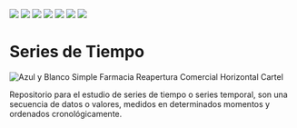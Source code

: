  <p align="left">
   <img src="https://img.shields.io/badge/status-en%20desarrollo-green"> 
   <img src="https://img.shields.io/github/issues/jesusdanielquiroga/model-api">
   <img src="https://img.shields.io/github/forks/jesusdanielquiroga/model-api">
   <img src="https://img.shields.io/github/forks/jesusdanielquiroga/model-api">
   <img src="https://img.shields.io/github/license/jesusdanielquiroga/model-api">
   <img src="https://img.shields.io/twitter/url?style=social&url=https%3A%2F%2Ftwitter.com%2Fjdquiroga2410">
   <img src="https://img.shields.io/github/stars/camilafernanda?style=social">
  </p>

 <h1 align="left"> Series de Tiempo </h1>

![Azul y Blanco Simple Farmacia Reapertura Comercial Horizontal Cartel](https://user-images.githubusercontent.com/87950040/200124555-b55fb8f0-4c57-41e6-af8c-7858efad08e0.png)

Repositorio para el estudio de series de tiempo o series temporal, son una secuencia de datos o valores, medidos en determinados momentos y ordenados cronológicamente.
